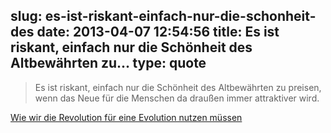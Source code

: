 slug: es-ist-riskant-einfach-nur-die-schonheit-des
date: 2013-04-07 12:54:56
title: Es ist riskant, einfach nur die Schönheit des Altbewährten zu...
type: quote
---

> Es ist riskant, einfach nur die Schönheit des Altbewährten zu preisen, wenn das Neue für die Menschen da draußen immer attraktiver wird.

[Wie wir die Revolution für eine Evolution nutzen müssen](http://ploechinger.tumblr.com/post/39566718629/wie-wir-die-revolution-fuer-eine-evolution-nutzen-muessen)
